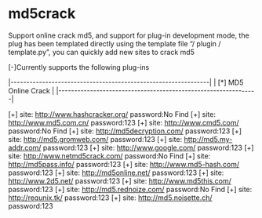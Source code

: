 md5crack
========
Support online crack md5, and support for plug-in development mode, 
the plug has been templated directly using the template file “/ plugin / template.py”, 
you can quickly add new sites to crack md5


[-]Currently supports the following plug-ins

|---------------------------------------------------------------|
| [*] MD5 Online Crack                                          |
|---------------------------------------------------------------|

[+] site: http://www.hashcracker.org/         password:No Find
[+] site: http://www.md5.com.cn/              password:123
[+] site: http://www.cmd5.com/                password:No Find
[+] site: http://md5decryption.com/           password:123
[+] site: http://md5.gromweb.com/             password:123
[+] site: http://md5.my-addr.com/             password:123
[+] site: http://www.google.com/              password:123
[+] site: http://www.netmd5crack.com/         password:No Find
[+] site: http://md5pass.info/                password:123
[+] site: http://www.md5-hash.com/            password:123
[+] site: http://md5online.net/               password:123
[+] site: http://www.2d5.net/                 password:123
[+] site: http://www.md5this.com/             password:123
[+] site: http://md5.rednoize.com/            password:No Find
[+] site: http://requnix.tk/                  password:123
[+] site: http://md5.noisette.ch/             password:123
